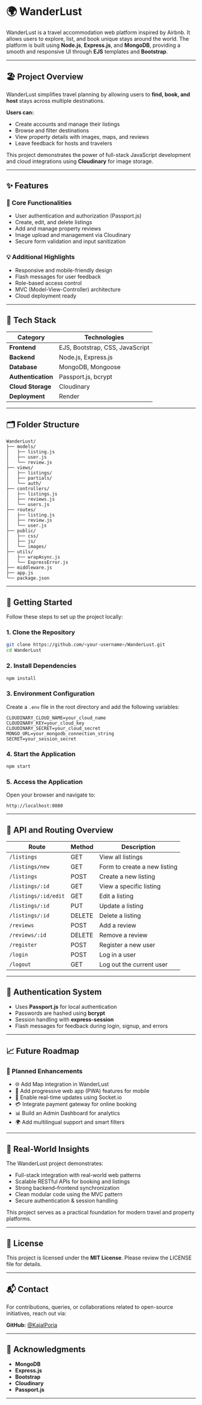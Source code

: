 # 🌍 WanderLust

WanderLust is a travel accommodation web platform inspired by Airbnb. It allows users to explore, list, and book unique stays around the world. The platform is built using **Node.js**, **Express.js**, and **MongoDB**, providing a smooth and responsive UI through **EJS** templates and **Bootstrap**.

---

## 🏖️ Project Overview

WanderLust simplifies travel planning by allowing users to **find, book, and host** stays across multiple destinations.  

**Users can:**
- Create accounts and manage their listings  
- Browse and filter destinations  
- View property details with images, maps, and reviews  
- Leave feedback for hosts and travelers  

This project demonstrates the power of full-stack JavaScript development and cloud integrations using **Cloudinary** for image storage.

---

## ✨ Features

### 🏡 Core Functionalities
- User authentication and authorization (Passport.js)
- Create, edit, and delete listings
- Add and manage property reviews
- Image upload and management via Cloudinary
- Secure form validation and input sanitization

### 💡 Additional Highlights
- Responsive and mobile-friendly design
- Flash messages for user feedback
- Role-based access control
- MVC (Model-View-Controller) architecture
- Cloud deployment ready

---

## 🧩 Tech Stack

| Category | Technologies |
|----------|--------------|
| **Frontend** | EJS, Bootstrap, CSS, JavaScript |
| **Backend** | Node.js, Express.js |
| **Database** | MongoDB, Mongoose |
| **Authentication** | Passport.js, bcrypt |
| **Cloud Storage** | Cloudinary |
| **Deployment** | Render |

---

## 🗂️ Folder Structure

```
WanderLust/
├── models/
│   ├── listing.js
│   ├── user.js
│   └── review.js
├── views/
│   ├── listings/
│   ├── partials/
│   └── auth/
├── controllers/
│   ├── listings.js
│   ├── reviews.js
│   └── users.js
├── routes/
│   ├── listing.js
│   ├── review.js
│   └── user.js
├── public/
│   ├── css/
│   ├── js/
│   └── images/
├── utils/
│   ├── wrapAsync.js
│   └── ExpressError.js
├── middleware.js
├── app.js
└── package.json
```

---

## 🚀 Getting Started

Follow these steps to set up the project locally:

### 1. Clone the Repository
```bash
git clone https://github.com/<your-username>/WanderLust.git
cd WanderLust
```

### 2. Install Dependencies
```bash
npm install
```

### 3. Environment Configuration
Create a `.env` file in the root directory and add the following variables:

```env
CLOUDINARY_CLOUD_NAME=your_cloud_name
CLOUDINARY_KEY=your_cloud_key
CLOUDINARY_SECRET=your_cloud_secret
MONGO_URL=your_mongodb_connection_string
SECRET=your_session_secret
```

### 4. Start the Application
```bash
npm start
```

### 5. Access the Application
Open your browser and navigate to:
```
http://localhost:8080
```

---

## 🧩 API and Routing Overview

| Route | Method | Description |
|-------|--------|-------------|
| `/listings` | GET | View all listings |
| `/listings/new` | GET | Form to create a new listing |
| `/listings` | POST | Create a new listing |
| `/listings/:id` | GET | View a specific listing |
| `/listings/:id/edit` | GET | Edit a listing |
| `/listings/:id` | PUT | Update a listing |
| `/listings/:id` | DELETE | Delete a listing |
| `/reviews` | POST | Add a review |
| `/reviews/:id` | DELETE | Remove a review |
| `/register` | POST | Register a new user |
| `/login` | POST | Log in a user |
| `/logout` | GET | Log out the current user |

---

## 🔐 Authentication System

- Uses **Passport.js** for local authentication
- Passwords are hashed using **bcrypt**
- Session handling with **express-session**
- Flash messages for feedback during login, signup, and errors

---

## 📈 Future Roadmap

### 🚀 Planned Enhancements
- 🌐 Add Map integration in WanderLust
- 📱 Add progressive web app (PWA) features for mobile
- 🔔 Enable real-time updates using Socket.io
- 💳 Integrate payment gateway for online booking
- 📊 Build an Admin Dashboard for analytics
- 🌍 Add multilingual support and smart filters

---


## 📌 Real-World Insights

The WanderLust project demonstrates:
- Full-stack integration with real-world web patterns
- Scalable RESTful APIs for booking and listings
- Strong backend–frontend synchronization
- Clean modular code using the MVC pattern
- Secure authentication & session handling

This project serves as a practical foundation for modern travel and property platforms.

---

## 📜 License

This project is licensed under the **MIT License**. Please review the LICENSE file for details.

---

## 📬 Contact

For contributions, queries, or collaborations related to open-source initiatives, reach out via:

**GitHub:** [@KajalPoria](https://github.com/KajalPoria)

---

## 💎 Acknowledgments

- **MongoDB**
- **Express.js**
- **Bootstrap**
- **Cloudinary**
- **Passport.js**

---

